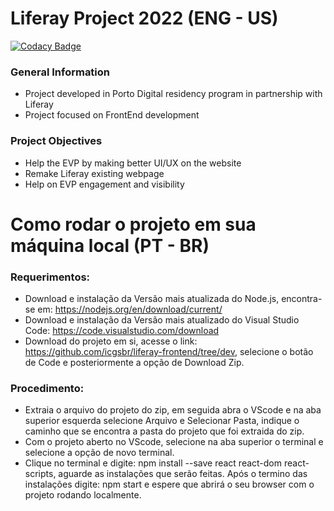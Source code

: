 # Liferay Project 2022 (ENG - US)

[![Codacy Badge](https://app.codacy.com/project/badge/Grade/46a042cd290b4ef6b230aa491f6cd8fb)](https://www.codacy.com/gh/Liferay-Porto-Digital/liferay-pd-frontend/dashboard?utm_source=github.com&amp;utm_medium=referral&amp;utm_content=Liferay-Porto-Digital/liferay-pd-frontend&amp;utm_campaign=Badge_Grade)

### General Information
- Project developed in Porto Digital residency program in partnership with Liferay
- Project focused on FrontEnd development

### Project Objectives
- Help the EVP by making better UI/UX on the website
- Remake Liferay existing webpage
- Help on EVP engagement and visibility

# Como rodar o projeto em sua máquina local (PT - BR)

### Requerimentos:
- Download e instalação da Versão mais atualizada do Node.js, encontra-se em: https://nodejs.org/en/download/current/
- Download e instalação da Versão mais atualizado do Visual Studio Code: https://code.visualstudio.com/download
- Download do projeto em si, acesse o link: https://github.com/icgsbr/liferay-frontend/tree/dev, selecione o botão de Code e posteriormente a opção de Download Zip.

### Procedimento:
- Extraia o arquivo do projeto do zip, em seguida abra o VScode e na aba superior esquerda selecione Arquivo e Selecionar Pasta, indique o caminho que se encontra a pasta do projeto que foi extraida do zip.
- Com o projeto aberto no VScode, selecione na aba superior o terminal e selecione a opção de novo terminal.
- Clique no terminal e digite: npm install --save react react-dom react-scripts, aguarde as instalações que serão feitas. Após o termino das instalações digite: npm start e espere que abrirá o seu browser com o projeto rodando localmente.
